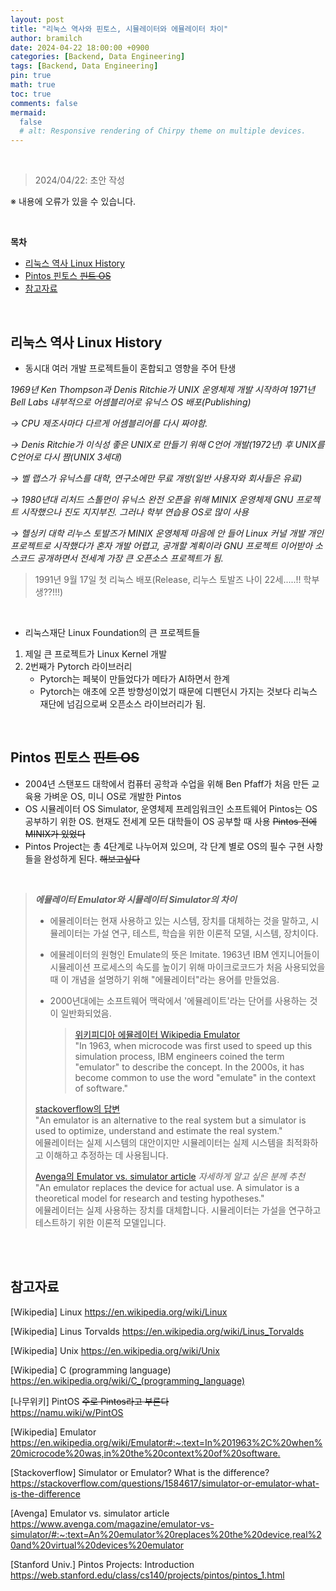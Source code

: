 ```yaml
---
layout: post
title: "리눅스 역사와 핀토스, 시뮬레이터와 에뮬레이터 차이"
author: bramilch
date: 2024-04-22 18:00:00 +0900
categories: [Backend, Data Engineering]
tags: [Backend, Data Engineering]
pin: true
math: true
toc: true
comments: false
mermaid:
  false
  # alt: Responsive rendering of Chirpy theme on multiple devices.
---
```


<br>

> 2024/04/22: 초안 작성

※ 내용에 오류가 있을 수 있습니다.

<br>

**목차**

- [리눅스 역사 Linux History](#리눅스-역사-linux-history)
- [Pintos 핀토스 ~~핀트 OS~~](#pintos-핀토스-핀트-os)
- [참고자료](#참고자료)

<br>

## 리눅스 역사 Linux History

- 동시대 여러 개발 프로젝트들이 혼합되고 영향을 주어 탄생

_1969년 Ken Thompson과 Denis Ritchie가 UNIX 운영체제 개발 시작하여 1971년 Bell Labs 내부적으로 어셈블리어로 유닉스 OS 배포(Publishing)_

_→ CPU 제조사마다 다르게 어셈블리어를 다시 짜야함._

_→ Denis Ritchie가 이식성 좋은 UNIX로 만들기 위해 C언어 개발(1972년) 후 UNIX를 C언어로 다시 짬(UNIX 3세대)_

_→ 벨 랩스가 유닉스를 대학, 연구소에만 무료 개방(일반 사용자와 회사들은 유료)_

_→ 1980년대 리처드 스톨먼이 유닉스 완전 오픈을 위해 MINIX 운영체제 GNU 프로젝트 시작했으나 진도 지지부진. 그러나 학부 연습용 OS로 많이 사용_

_→ 헬싱키 대학 리누스 토발즈가 MINIX 운영체제 마음에 안 들어 Linux 커널 개발 개인 프로젝트로 시작했다가 혼자 개발 어렵고, 공개할 계획이라 GNU 프로젝트 이어받아 소스코드 공개하면서 전세계 가장 큰 오픈소스 프로젝트가 됨._

> 1991년 9월 17일 첫 리눅스 배포(Release, 리누스 토발즈 나이 22세.....!! 학부생??!!!)

<br>

- 리눅스재단 Linux Foundation의 큰 프로젝트들

1. 제일 큰 프로젝트가 Linux Kernel 개발
2. 2번째가 Pytorch 라이브러리
   - Pytorch는 페북이 만들었다가 메타가 AI하면서 한계
   - Pytorch는 애초에 오픈 방향성이었기 때문에 디펜던시 가지는 것보다 리눅스 재단에 넘김으로써 오픈소스 라이브러리가 됨.

<br>

## Pintos 핀토스 ~~핀트 OS~~

- 2004년 스탠포드 대학에서 컴퓨터 공학과 수업을 위해 Ben Pfaff가 처음 만든 교육용 가벼운 OS, 미니 OS로 개발한 Pintos
- OS 시뮬레이터 OS Simulator, 운영체제 프레임워크인 소프트웨어 Pintos는 OS 공부하기 위한 OS. 현재도 전세계 모든 대학들이 OS 공부할 때 사용 ~~Pintos 전에 MINIX가 있었다~~
- Pintos Project는 총 4단계로 나누어져 있으며, 각 단계 별로 OS의 필수 구현 사항들을 완성하게 된다. ~~해보고싶다~~

<br>

> **_에뮬레이터 Emulator와 시뮬레이터 Simulator의 차이_**
>
> - 에뮬레이터는 현재 사용하고 있는 시스템, 장치를 대체하는 것을 말하고, 시뮬레이터는 가설 연구, 테스트, 학습을 위한 이론적 모델, 시스템, 장치이다.
>
> - 에뮬레이터의 원형인 Emulate의 뜻은 Imitate. 1963년 IBM 엔지니어들이 시뮬레이션 프로세스의 속도를 높이기 위해 마이크로코드가 처음 사용되었을 때 이 개념을 설명하기 위해 "에뮬레이터"라는 용어를 만들었음.
> - 2000년대에는 소프트웨어 맥락에서 '에뮬레이트'라는 단어를 사용하는 것이 일반화되었음.
>   > [위키피디아 에뮬레이터 Wikipedia Emulator](https://en.wikipedia.org/wiki/Emulator#:~:text=In%201963%2C%20when%20microcode%20was,in%20the%20context%20of%20software.)  
>   > "In 1963, when microcode was first used to speed up this simulation process, IBM engineers coined the term "emulator" to describe the concept. In the 2000s, it has become common to use the word "emulate" in the context of software."
>
> [stackoverflow의 답변](https://stackoverflow.com/questions/1584617/simulator-or-emulator-what-is-the-difference)  
> "An emulator is an alternative to the real system but a simulator is used to optimize, understand and estimate the real system."  
> 에뮬레이터는 실제 시스템의 대안이지만 시뮬레이터는 실제 시스템을 최적화하고 이해하고 추정하는 데 사용됩니다.
>
> [Avenga의 Emulator vs.
> simulator article](https://www.avenga.com/magazine/emulator-vs-simulator/#:~:text=An%20emulator%20replaces%20the%20device,real%20and%20virtual%20devices%20emulator) _자세하게 알고 싶은 분께 추천_  
> "An emulator replaces the device for actual use. A simulator is a theoretical model for research and testing hypotheses."  
> 에뮬레이터는 실제 사용하는 장치를 대체합니다. 시뮬레이터는 가설을 연구하고 테스트하기 위한 이론적 모델입니다.

<br>
<br>

## 참고자료

[Wikipedia] Linux
<https://en.wikipedia.org/wiki/Linux>

[Wikipedia] Linus Torvalds
<https://en.wikipedia.org/wiki/Linus_Torvalds>

[Wikipedia] Unix
<https://en.wikipedia.org/wiki/Unix>

[Wikipedia] C (programming language)
<https://en.wikipedia.org/wiki/C_(programming_language)>

[나무위키] PintOS ~~주로 Pintos라고 부른다~~  
<https://namu.wiki/w/PintOS>

[Wikipedia] Emulator  
<https://en.wikipedia.org/wiki/Emulator#:~:text=In%201963%2C%20when%20microcode%20was,in%20the%20context%20of%20software.>

[Stackoverflow] Simulator or Emulator? What is the difference?
<https://stackoverflow.com/questions/1584617/simulator-or-emulator-what-is-the-difference>

[Avenga] Emulator vs. simulator article  
<https://www.avenga.com/magazine/emulator-vs-simulator/#:~:text=An%20emulator%20replaces%20the%20device,real%20and%20virtual%20devices%20emulator>

[Stanford Univ.] Pintos Projects: Introduction  
<https://web.stanford.edu/class/cs140/projects/pintos/pintos_1.html>

